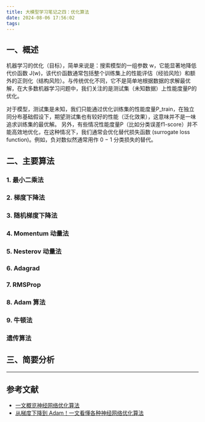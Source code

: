 ```yaml
---
title: 大模型学习笔记之四：优化算法
date: 2024-08-06 17:56:02
tags:
---
```


## 一、概述

机器学习的优化（目标），简单来说是：搜索模型的一组参数 w，它能显著地降低代价函数 J(w)，该代价函数通常包括整个训练集上的性能评估（经验风险）和额外的正则化（结构风险）。与传统优化不同，它不是简单地根据数据的求解最优解，在大多数机器学习问题中，我们关注的是测试集（未知数据）上性能度量P的优化。

对于模型，测试集是未知，我们只能通过优化训练集的性能度量P_train，在独立同分布基础假设下，期望测试集也有较好的性能（泛化效果），这意味并不是一味追求训练集的最优解。
另外，有些情况性能度量P（比如分类误差f1-score）并不能高效地优化，在这种情况下，我们通常会优化替代损失函数 (surrogate loss function)。例如，负对数似然通常用作 0 − 1 分类损失的替代。

## 二、主要算法

### 1. 最小二乘法

### 2. 梯度下降法

### 3. 随机梯度下降法

### 4. Momentum 动量法

### 5. Nesterov 动量法

### 6. Adagrad

### 7. RMSProp

### 8. Adam 算法

### 9. 牛顿法

### 遗传算法

## 三、简要分析

---

## 参考文献

- [一文概览神经网络优化算法](https://cloud.tencent.com/developer/article/2014684)
- [从梯度下降到 Adam！一文看懂各种神经网络优化算法](https://www.cvmart.net/community/detail/5691)
  